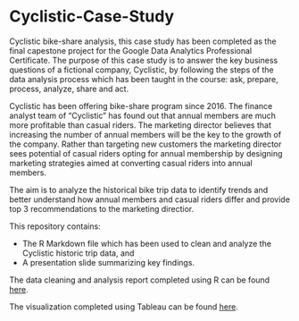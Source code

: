 # Cyclistic-Case-Study
Cyclistic bike-share analysis, this case study has been completed as the final capestone project for the Google Data Analytics Professional Certificate. The purpose of this case study is to answer the key business questions of a fictional company, Cyclistic, by following the steps of the data analysis process which has been taught in the course: ask, prepare, process, analyze, share and act.

Cyclistic has been offering bike-share program since 2016. The finance analyst team of “Cyclistic” has found out that annual members are much more profitable than casual riders. The marketing director believes that increasing the number of annual members will be the key to the growth of the company. Rather than targeting new customers the marketing director sees potential of casual riders opting for annual membership by designing marketing strategies aimed at converting casual riders into annual members.

The aim is to analyze the historical bike trip data to identify trends and better understand how annual members and casual riders differ and provide top 3 recommendations to the marketing directior.

This repository contains:
* The R Markdown file which has been used to clean and analyze the Cyclistic historic trip data, and
* A presentation slide summarizing key findings.

The data cleaning and analysis report completed using R can be found [here](https://rpubs.com/Biswa/Cyclistic-Case-Study).

The visualization completed using Tableau can be found [here](https://public.tableau.com/app/profile/biswabal.gurung/viz/CyclisticCaseStudy_16581403921920/CyclisticCaseStudy).
